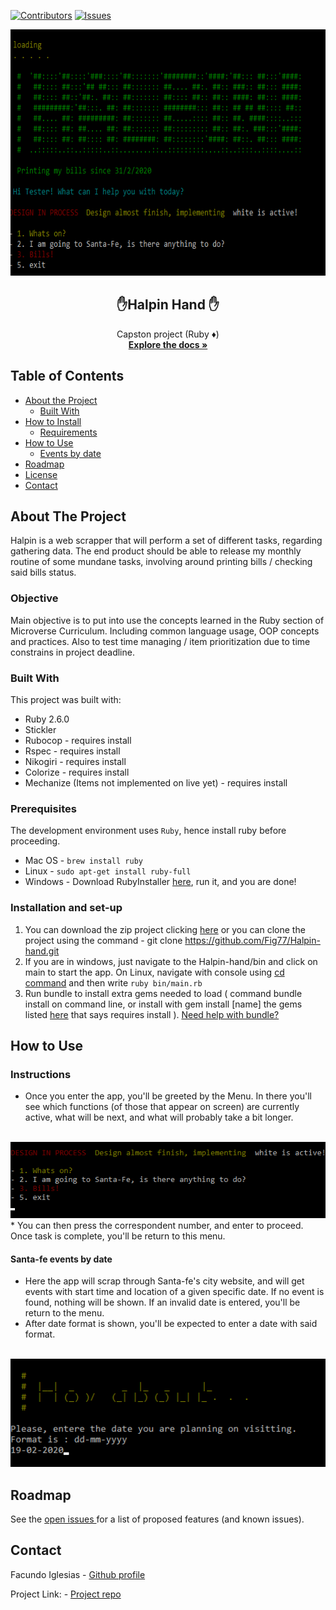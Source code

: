 [![Contributors][contributors-shield]][contributors-url]
[![Issues][issues-shield]][issues-url]
<br />
<p align="center">
  <img src="assets/menu.png" alt="menu" width="718" height="394">
  <h2 align="center"> ✋Halpin Hand ✋</h2>
  <p align="center">
  	Capston project (Ruby ♦️)
    <br />
    <a href="https://github.com/Fig77/Halpin-hand"><strong>Explore the docs »</strong></a>
    <br />
</p>


<!-- TABLE OF CONTENTS -->
## Table of Contents

* [About the Project](#about-the-project)
  * [Built With](#built-with)
* [How to Install](#how-to-play)
	* [Requirements](#perquisites)
* [How to Use](#instructions)
	* [Events by date](#Santa-fe-events-by-date)
* [Roadmap](#roadmap)
* [License](#license)
* [Contact](#contact)


<!-- ABOUT THE PROJECT -->
## About The Project 
Halpin is a web scrapper that will perform a set of different tasks, regarding gathering data. The end product should be able to release my monthly routine of some mundane tasks, involving around printing bills / checking said bills status.

### Objective
 Main objective is to put into use the concepts learned in the Ruby section of Microverse Curriculum. Including common language usage, OOP concepts and practices. Also to test time managing / item prioritization due to time constrains in project deadline.

### Built With
This project was built with: 
* Ruby 2.6.0
* Stickler
* Rubocop - requires install
* Rspec - requires install
* Nikogiri - requires install
* Colorize - requires install
* Mechanize (Items not implemented on live yet) - requires install

### Prerequisites
 The development environment uses `Ruby`, hence install ruby before proceeding.
  - Mac OS - `brew install ruby`
  - Linux - `sudo apt-get install ruby-full`
  - Windows - Download RubyInstaller [here](https://rubyinstaller.org/), run it, and you are done!

### Installation and set-up
1. You can download the zip project clicking [here](https://github.com/Fig77/Halpin-hand.git) or you can clone the project using the command - git clone <https://github.com/Fig77/Halpin-hand.git> 
2. If you are in windows, just navigate to the Halpin-hand/bin and click on main to start the app. On Linux, navigate with console using [cd command](https://help.ubuntu.com/community/UsingTheTerminal) and then write `ruby bin/main.rb`
3. Run bundle to install extra gems needed to load ( command bundle install on command line, or install with gem install [name] the gems listed [here](#built-with) that says requires install ). [Need help with bundle?](https://bundler.io/)


<!-- USAGE EXAMPLES -->

## How to Use

### Instructions

* Once you enter the app, you'll be greeted by the Menu. In there you'll see which functions (of those that appear on screen) are currently active, what will be next, and what will probably take a bit longer.
<br>
<img src="assets/menu-items.png" alt="menu" width="618">
* You can then press the correspondent number, and enter to proceed. Once task is complete, you'll be return to this menu.

#### Santa-fe events by date

* Here the app will scrap through Santa-fe's city website, and will get events with start time and location of a given specific date. If no event is found, nothing will be shown. If an invalid date is entered, you'll be return to the menu.
* After date format is shown, you'll be expected to enter a date with said format.
<br>
<img src="assets/events.png" alt="menu" width="618">

<!-- ROADMAP -->

## Roadmap

See the [open issues ](https://github.com/Fig77/Halpin-hand/issues)for a list of proposed features (and known issues).

<!-- CONTACT -->
## Contact

Facundo Iglesias - [Github profile](https://github.com/Fig77)

Project Link: - [Project repo](https://github.com/Fig77/Halpin-hand)


<!-- MARKDOWN LINKS & IMAGES -->
<!-- https://www.markdownguide.org/basic-syntax/#reference-style-links -->
[contributors-shield]: https://img.shields.io/badge/Contributors-1-brightgreen
[contributors-url]: https://github.com/Fig77/Gradients-Project/graphs/contributors
[issues-shield]: https://img.shields.io/badge/issues-0-%2300ff00
[issues-url]: https://github.com/Fig77/Halpin-hand/issues
[product-screenshot]: assets/menu.png